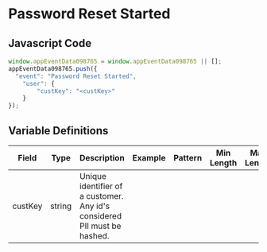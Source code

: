 # Password Reset Started

### 

## Javascript Code
```js
window.appEventData098765 = window.appEventData098765 || [];
appEventData098765.push({
  "event": "Password Reset Started",
    "user": {
        "custKey": "<custKey>"
    }
});
```

## Variable Definitions

|Field|Type|Description|Example|Pattern|Min Length|Max Length|Minimum|Maximum|Multiple Of|
| --- | --- | --- | --- | --- | --- | --- | --- | --- | --- |
|custKey|string|Unique identifier of a customer.  Any id's considered PII must be hashed. ||||||||



